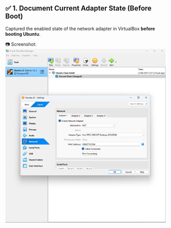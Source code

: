 ## ✅ 1. Document Current Adapter State (Before Boot)

Captured the enabled state of the network adapter in VirtualBox **before booting Ubuntu**.

📷 Screenshot:  
![](images/NA-enabled.png)
